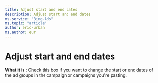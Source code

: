 ```yaml
---
title: Adjust start and end dates
description: Adjust start and end dates
ms.service: "Bing-Ads"
ms.topic: "article"
author: eric-urban
ms.author: eur
---
```


# Adjust start and end dates

**What it is** : Check this box if you want to change the start or end dates of the ad groups in the campaign or campaigns you're pasting.


